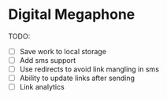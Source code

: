 # Digital Megaphone

TODO:

* [ ] Save work to local storage
* [ ] Add sms support
* [ ] Use redirects to avoid link mangling in sms
* [ ] Ability to update links after sending
* [ ] Link analytics
